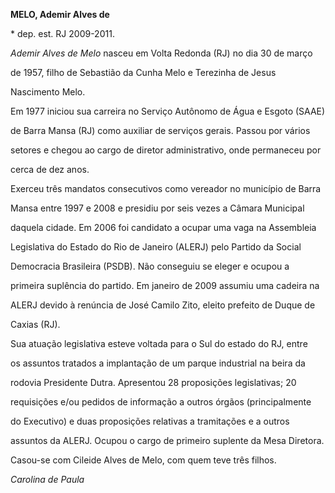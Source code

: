 **MELO, Ademir Alves de**



\* dep. est. RJ 2009-2011.



*Ademir Alves de Melo* nasceu em Volta Redonda (RJ) no dia 30 de março

de 1957, filho de Sebastião da Cunha Melo e Terezinha de Jesus

Nascimento Melo.



Em 1977 iniciou sua carreira no Serviço Autônomo de Água e Esgoto (SAAE)

de Barra Mansa (RJ) como auxiliar de serviços gerais. Passou por vários

setores e chegou ao cargo de diretor administrativo, onde permaneceu por

cerca de dez anos.



Exerceu três mandatos consecutivos como vereador no município de Barra

Mansa entre 1997 e 2008 e presidiu por seis vezes a Câmara Municipal

daquela cidade. Em 2006 foi candidato a ocupar uma vaga na Assembleia

Legislativa do Estado do Rio de Janeiro (ALERJ) pelo Partido da Social

Democracia Brasileira (PSDB). Não conseguiu se eleger e ocupou a

primeira suplência do partido. Em janeiro de 2009 assumiu uma cadeira na

ALERJ devido à renúncia de José Camilo Zito, eleito prefeito de Duque de

Caxias (RJ).



Sua atuação legislativa esteve voltada para o Sul do estado do RJ, entre

os assuntos tratados a implantação de um parque industrial na beira da

rodovia Presidente Dutra. Apresentou 28 proposições legislativas; 20

requisições e/ou pedidos de informação a outros órgãos (principalmente

do Executivo) e duas proposições relativas a tramitações e a outros

assuntos da ALERJ. Ocupou o cargo de primeiro suplente da Mesa Diretora.



Casou-se com Cileide Alves de Melo, com quem teve três filhos.



*Carolina de Paula*



